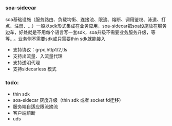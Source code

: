 ### soa-sidecar  
soa基础设施（服务路由、负载均衡、连接池、限流、熔断、调用鉴权、泳道、打点、注册、...）一般以sdk形式集成在业务应用，soa-sidecar把soa设施放在服务边车，好处就是不用每个语言写一套sdk，soa升级不需要业务服务升级，等等...。业务侧不需要sdk或只需要thin sdk就能接入  
  
- 支持协议：grpc,http1/2,tls  
- 支持出流量、入流量代理  
- 支持透明代理  
- 支持sidecarless 模式  
  
  
  
### todo:  
- thin sdk
- soa-sidecar 灰度升级（thin sdk 或者 socket fd迁移）  
- 服务端自适应限流摘流
- 客户端熔断
- uds